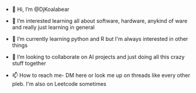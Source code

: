 - 👋 Hi, I’m @DjKoalabear
- 👀 I’m interested learning all about software, hardware, anykind of ware and really just learning in general
  
- 🌱 I’m currently learning python and R but I'm always interested in other things
- 💞️ I’m looking to collaborate on AI projects and just doing all this crazy stuff together
- 📫 How to reach me- DM here or look me up on threads like every other pleb. I'm also on Leetcode sometimes

<!---
DjKoalabear/DjKoalabear is a ✨ special ✨ repository because its `README.md` (this file) appears on your GitHub profile.
You can click the Preview link to take a look at your changes.
--->
